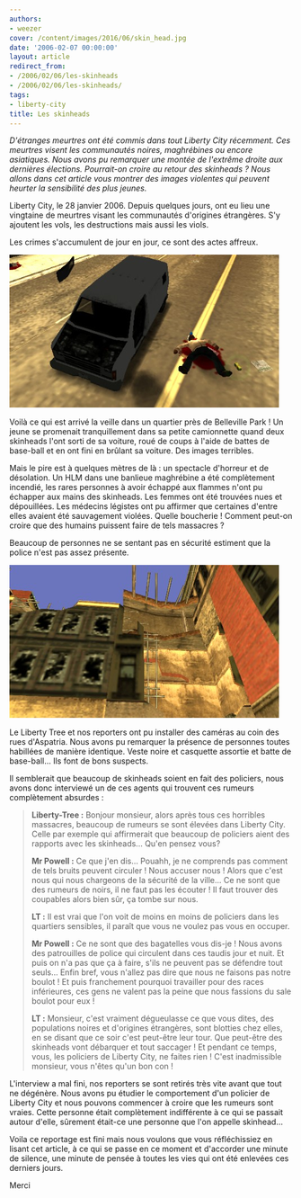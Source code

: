 ```yaml
---
authors:
- weezer
cover: /content/images/2016/06/skin_head.jpg
date: '2006-02-07 00:00:00'
layout: article
redirect_from:
- /2006/02/06/les-skinheads
- /2006/02/06/les-skinheads/
tags:
- liberty-city
title: Les skinheads
---
```



_D'étranges meurtres ont été commis dans tout Liberty City récemment. Ces meurtres visent les communautés noires, maghrébines ou encore asiatiques. Nous avons pu remarquer une montée de l'extrême droite aux dernières élections. Pourrait-on croire au retour des skinheads ? Nous allons dans cet article vous montrer des images violentes qui peuvent heurter la sensibilité des plus jeunes._

Liberty City, le 28 janvier 2006. Depuis quelques jours, ont eu lieu une vingtaine de meurtres visant les communautés d'origines étrangères. S'y ajoutent les vols, les destructions mais aussi les viols.

Les crimes s'accumulent de jour en jour, ce sont des actes affreux.

![](/content/images/2005/01/noir.jpg)

Voilà ce qui est arrivé la veille dans un quartier près de Belleville Park ! Un jeune se promenait tranquillement dans sa petite camionnette quand deux skinheads l'ont sorti de sa voiture, roué de coups à l'aide de battes de base-ball et en ont fini en brûlant sa voiture. Des images terribles.

Mais le pire est à quelques mètres de là : un spectacle d'horreur et de désolation. Un HLM dans une banlieue maghrébine a été complètement incendié, les rares personnes à avoir échappé aux flammes n'ont pu échapper aux mains des skinheads. Les femmes ont été trouvées nues et dépouillées. Les médecins légistes ont pu affirmer que certaines d'entre elles avaient été sauvagement violées. Quelle boucherie ! Comment peut-on croire que des humains puissent faire de tels massacres ?

Beaucoup de personnes ne se sentant pas en sécurité estiment que la police n'est pas assez présente.

![](/content/images/2005/01/HLm.jpg)

Le Liberty Tree et nos reporters ont pu installer des caméras au coin des rues d'Aspatria. Nous avons pu remarquer la présence de personnes toutes habillées de manière identique. Veste noire et casquette assortie et batte de base-ball... Ils font de bons suspects.

Il semblerait que beaucoup de skinheads soient en fait des policiers, nous avons donc interviewé un de ces agents qui trouvent ces rumeurs complètement absurdes :

> **Liberty-Tree :** Bonjour monsieur, alors après tous ces horribles massacres, beaucoup de rumeurs se sont élevées dans Liberty City. Celle par exemple qui affirmerait que beaucoup de policiers aient des rapports avec les skinheads... Qu'en pensez vous?
> 
> **Mr Powell :** Ce que j'en dis... Pouahh, je ne comprends pas comment de tels bruits peuvent circuler ! Nous accuser nous ! Alors que c'est nous qui nous chargeons de la sécurité de la ville... Ce ne sont que des rumeurs de noirs, il ne faut pas les écouter ! Il faut trouver des coupables alors bien sûr, ça tombe sur nous.
> 
> **LT :** Il est vrai que l'on voit de moins en moins de policiers dans les quartiers sensibles, il paraît que vous ne voulez pas vous en occuper.
> 
> **Mr Powell :** Ce ne sont que des bagatelles vous dis-je ! Nous avons des patrouilles de police qui circulent dans ces taudis jour et nuit. Et puis on n'a pas que ça à faire, s'ils ne peuvent pas se défendre tout seuls... Enfin bref, vous n'allez pas dire que nous ne faisons pas notre boulot ! Et puis franchement pourquoi travailler pour des races inférieures, ces gens ne valent pas la peine que nous fassions du sale boulot pour eux !
> 
> **LT :** Monsieur, c'est vraiment dégueulasse ce que vous dites, des populations noires et d'origines étrangères, sont blotties chez elles, en se disant que ce soir c'est peut-être leur tour. Que peut-être des skinheads vont débarquer et tout saccager ! Et pendant ce temps, vous, les policiers de Liberty City, ne faites rien ! C'est inadmissible monsieur, vous n'êtes qu'un bon con !

L'interview a mal fini, nos reporters se sont retirés très vite avant que tout ne dégénère. Nous avons pu étudier le comportement d'un policier de Liberty City et nous pouvons commencer à croire que les rumeurs sont vraies. Cette personne était complètement indifférente à ce qui se passait autour d'elle, sûrement était-ce une personne que l'on appelle skinhead...

Voila ce reportage est fini mais nous voulons que vous réfléchissiez en lisant cet article, à ce qui se passe en ce moment et d'accorder une minute de silence, une minute de pensée à toutes les vies qui ont été enlevées ces derniers jours.

Merci
